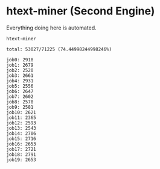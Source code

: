 # htext-miner (Second Engine)

Everything doing here is automated.

```
htext-miner

total: 53027/71225 (74.44998244998246%)

job0: 2918
job1: 2679
job2: 2520
job3: 2661
job4: 2931
job5: 2556
job6: 2647
job7: 2602
job8: 2570
job9: 2581
job10: 2621
job11: 2365
job12: 2593
job13: 2543
job14: 2706
job15: 2716
job16: 2653
job17: 2721
job18: 2791
job19: 2653
```